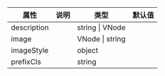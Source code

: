 属性 | 说明 | 类型 | 默认值 
------ | ------ | ------ | ---
description||string \| VNode|
image||VNode \| string|
imageStyle||object|
prefixCls||string|